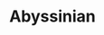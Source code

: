 ---
title: Abyssinian
layout: cats
permalink: /cats/abyssinian/
published: true
isPublic_b: true

breed_txt: Abyssinian
image_img: /assets/site/images/abyssinian.jpg
hairType_txt: Short
trait_txt: Ticked Coat Pattern
playfullness_txt: Playful
intelligence_txt: Intelligent

category_list: 
  - category_txt: Playful
---